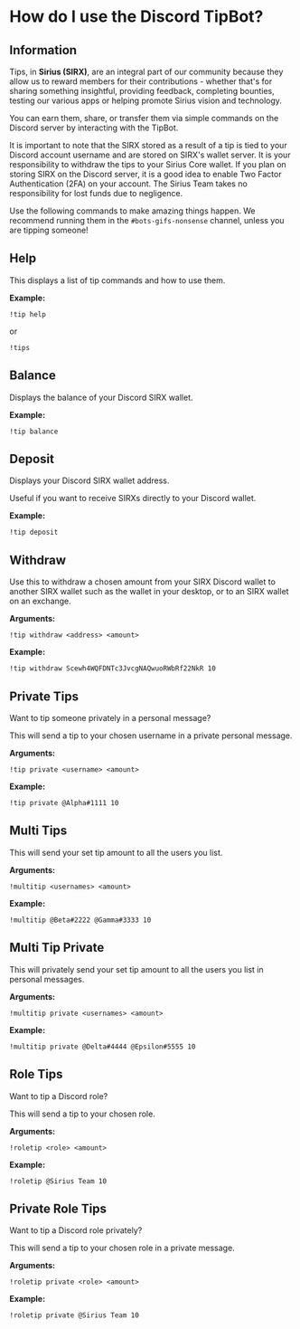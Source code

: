 # How do I use the Discord TipBot?

## Information

Tips, in **Sirius \(SIRX\)**, are an integral part of our community because they allow us to reward members for their contributions - whether that's for sharing something insightful, providing feedback, completing bounties, testing our various apps or helping promote Sirius vision and technology.

You can earn them, share, or transfer them via simple commands on the Discord server by interacting with the TipBot.

It is important to note that the SIRX stored as a result of a tip is tied to your Discord account username and are stored on SIRX's wallet server. It is your responsibility to withdraw the tips to your Sirius Core wallet. If you plan on storing SIRX on the Discord server, it is a good idea to enable Two Factor Authentication \(2FA\) on your account. The Sirius Team takes no responsibility for lost funds due to negligence.

Use the following commands to make amazing things happen. We recommend running them in the `#bots-gifs-nonsense` channel, unless you are tipping someone!

## Help

This displays a list of tip commands and how to use them.

**Example:**

```text
!tip help
```

or

```text
!tips
```

## Balance

Displays the balance of your Discord SIRX wallet.

**Example:**

```text
!tip balance
```

## Deposit

Displays your Discord SIRX wallet address.

Useful if you want to receive SIRXs directly to your Discord wallet.

**Example:**

```text
!tip deposit
```

## Withdraw

Use this to withdraw a chosen amount from your SIRX Discord wallet to another SIRX wallet such as the wallet in your desktop, or to an SIRX wallet on an exchange.

**Arguments:**

```text
!tip withdraw <address> <amount>
```

**Example:**

```text
!tip withdraw Scewh4WQFDNTc3JvcgNAQwuoRWbRf22NkR 10
```

## Private Tips

Want to tip someone privately in a personal message?

This will send a tip to your chosen username in a private personal message.

**Arguments:**

```text
!tip private <username> <amount>
```

**Example:**

```text
!tip private @Alpha#1111 10
```

## Multi Tips

This will send your set tip amount to all the users you list.

**Arguments:**

```text
!multitip <usernames> <amount>
```

**Example:**

```text
!multitip @Beta#2222 @Gamma#3333 10
```

## Multi Tip Private

This will privately send your set tip amount to all the users you list in personal messages.

**Arguments:**

```text
!multitip private <usernames> <amount>
```

**Example:**

```text
!multitip private @Delta#4444 @Epsilon#5555 10
```

## Role Tips

Want to tip a Discord role?

This will send a tip to your chosen role.

**Arguments:**

```text
!roletip <role> <amount>
```

**Example:**

```text
!roletip @Sirius Team 10
```

## Private Role Tips

Want to tip a Discord role privately?

This will send a tip to your chosen role in a private message.

**Arguments:**

```text
!roletip private <role> <amount>
```

**Example:**

```text
!roletip private @Sirius Team 10
```



